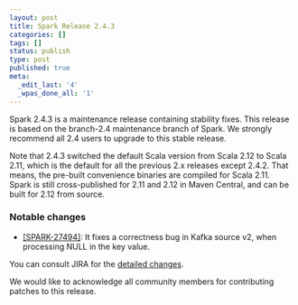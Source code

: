 ```yaml
---
layout: post
title: Spark Release 2.4.3
categories: []
tags: []
status: publish
type: post
published: true
meta:
  _edit_last: '4'
  _wpas_done_all: '1'
---
```


Spark 2.4.3 is a maintenance release containing stability fixes. This release is based on the branch-2.4 maintenance branch of Spark. We strongly recommend all 2.4 users to upgrade to this stable release.

Note that 2.4.3 switched the default Scala version from Scala 2.12 to Scala 2.11, which is the default for all the previous 2.x releases except 2.4.2. That means, the pre-built convenience binaries are compiled for Scala 2.11.
Spark is still cross-published for 2.11 and 2.12 in Maven Central, and can be built for 2.12 from source.

### Notable changes
  - [[SPARK-27494]](https://issues.apache.org/jira/browse/SPARK-27494): It fixes a correctness bug in Kafka source v2, when processing NULL in the key value.

You can consult JIRA for the [detailed changes](https://s.apache.org/spark-2.4.3).

We would like to acknowledge all community members for contributing patches to this release.